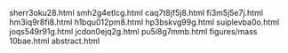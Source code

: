 sherr3oku28.html
smh2g4etlcg.html
caq7t8jf5j8.html
fi3m5j5e7j.html
hm3iq9r8fi8.html
h1bqu012pm8.html
hp3bskvg99g.html
suiplevba0o.html
joqs549r91g.html
jcdon0ejq2g.html
pu5i8g7mmb.html
figures/mass
10bae.html
abstract.html